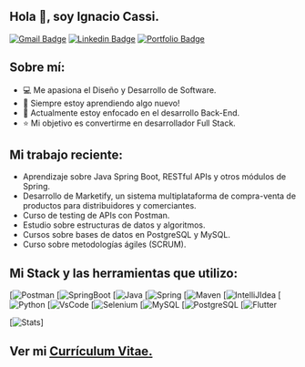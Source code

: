 ## Hola 👋, soy Ignacio Cassi.
[![Gmail Badge](https://img.shields.io/badge/Gmail-D14836?style=for-the-badge&logo=gmail&logoColor=white)](mailto:dignaciocassi@gmail.com) 
[![Linkedin Badge](https://img.shields.io/badge/LinkedIn-0077B5?style=for-the-badge&logo=linkedin&logoColor=white)](https://www.linkedin.com/in/danielignacio-cassi-7504661b9/) 
[![Portfolio Badge](https://img.shields.io/badge/website-000000?style=for-the-badge&logo=About.me&logoColor=white)](https://www.notion.so/dignacioc/Hola-Soy-Ignacio-Cassi-9c7eeeda8ad341a290e8aab898bf6bba/) <p align='left'>
 
 ## Sobre mí:
 - :computer: Me apasiona el Diseño y Desarrollo de Software.
 - :book: Siempre estoy aprendiendo algo nuevo! 
 - :rocket: Actualmente estoy enfocado en el desarrollo Back-End.
 - :star: Mi objetivo es convertirme en desarrollador Full Stack.

##  Mi trabajo reciente:
- Aprendizaje sobre Java Spring Boot, RESTful APIs y otros módulos de Spring.
- Desarrollo de Marketify, un sistema multiplataforma de compra-venta de productos para distribuidores y comerciantes.
- Curso de testing de APIs con Postman.
- Estudio sobre estructuras de datos y algoritmos.
- Cursos sobre bases de datos en PostgreSQL y MySQL.
- Curso sobre metodologías ágiles (SCRUM).
 
## Mi Stack y las herramientas que utilizo:
[![Postman](https://img.shields.io/badge/Postman-FF6C37?style=for-the-badge&logo=Postman&logoColor=white)
[![SpringBoot](https://img.shields.io/badge/Spring_Boot-F2F4F9?style=for-the-badge&logo=spring-boot)
[![Java](https://img.shields.io/badge/Java-ED8B00?style=for-the-badge&logo=java&logoColor=white)
[![Spring](https://img.shields.io/badge/Spring-6DB33F?style=for-the-badge&logo=spring&logoColor=white)
[![Maven](https://img.shields.io/badge/apache_maven-C71A36?style=for-the-badge&logo=apachemaven&logoColor=white)
[![IntelliJIdea](https://img.shields.io/badge/IntelliJIDEA-000000.svg?style=for-the-badge&logo=intellij-idea&logoColor=white)
[![Python](https://img.shields.io/badge/Python-3776AB?style=for-the-badge&logo=python&logoColor=white)
[![VsCode](https://img.shields.io/badge/Visual_Studio_Code-0078D4?style=for-the-badge&logo=visual%20studio%20code&logoColor=white)
[![Selenium](https://img.shields.io/badge/Selenium-43B02A?style=for-the-badge&logo=Selenium&logoColor=white)
[![MySQL](https://img.shields.io/badge/MySQL-00000F?style=for-the-badge&logo=mysql&logoColor=white)
[![PostgreSQL](https://img.shields.io/badge/PostgreSQL-316192?style=for-the-badge&logo=postgresql&logoColor=white)
[![Flutter](https://img.shields.io/badge/Flutter-02569B?style=for-the-badge&logo=flutter&logoColor=white)
 
[![Stats](https://github-readme-stats.vercel.app/api/top-langs/?username={ignaciocassi})]
## Ver mi <a href='https://drive.google.com/file/d/1d0u_U9Y_zXxhhYxxupEnmACDMheEDVQF ' target=_blank><u>Currículum Vitae</u>.</a></p>
